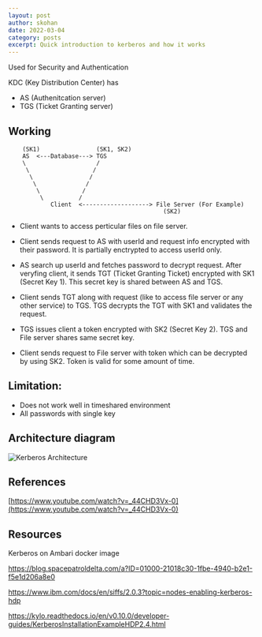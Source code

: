 ```yaml
---
layout: post
author: skohan
date: 2022-03-04
category: posts
excerpt: Quick introduction to kerberos and how it works
---
```


Used for Security and Authentication


KDC (Key Distribution Center) has
- AS (Authenitcation server)
- TGS (Ticket Granting server)


## Working

        (SK1)                (SK1, SK2)
        AS  <---Database---> TGS
        \                    /
         \                  /
          \                /
           \              /
            \            /
             \          /
                Client  <-------------------> File Server (For Example)
                                                (SK2)


- Client wants to access perticular files on file server.

- Client sends request to AS with userId and request info encrypted with their password. It is partially enctrypted to access userId only.

- AS search up userId and fetches password to decrypt request. After veryfing client, it sends TGT (Ticket Granting Ticket) encrypted with SK1 (Secret Key 1). This secret key is shared between AS and TGS.

- Client sends TGT along with request (like to access file server or any other service) to TGS. TGS decrypts the TGT with SK1 and validates the request.

- TGS issues client a token encrypted with SK2 (Secret Key 2).
TGS and File server shares same secret key.

- Client sends request to File server with token which can be decrypted by using SK2. Token is valid for some amount of time.



## Limitation:

- Does not work well in timeshared environment
- All passwords with single key


## Architecture diagram
<!-- ![Kerberos Architecture](./assets/images/kerberos.jpg) -->
![Kerberos Architecture](https://media.geeksforgeeks.org/wp-content/uploads/20190711134228/Capture6663.jpg)

## References

[https://www.youtube.com/watch?v=_44CHD3Vx-0](https://www.youtube.com/watch?v=_44CHD3Vx-0)



## Resources


Kerberos on Ambari docker image 

https://blog.spacepatroldelta.com/a?ID=01000-21018c30-1fbe-4940-b2e1-f5e1d206a8e0

https://www.ibm.com/docs/en/siffs/2.0.3?topic=nodes-enabling-kerberos-hdp

https://kylo.readthedocs.io/en/v0.10.0/developer-guides/KerberosInstallationExampleHDP2.4.html
